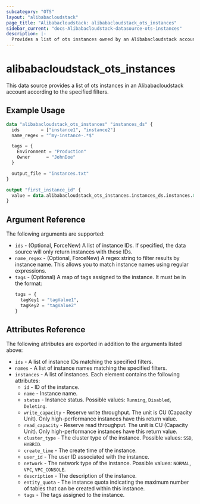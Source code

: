 ```yaml
---
subcategory: "OTS"
layout: "alibabacloudstack"
page_title: "Alibabacloudstack: alibabacloudstack_ots_instances"
sidebar_current: "docs-Alibabacloudstack-datasource-ots-instances"
description: |- 
  Provides a list of ots instances owned by an Alibabacloudstack account.
---
```


# alibabacloudstack_ots_instances

This data source provides a list of ots instances in an Alibabacloudstack account according to the specified filters.

## Example Usage

```terraform
data "alibabacloudstack_ots_instances" "instances_ds" {
  ids        = ["instance1", "instance2"]
  name_regex = "^my-instance-.*$"

  tags = {
    Environment = "Production"
    Owner      = "JohnDoe"
  }

  output_file = "instances.txt"
}

output "first_instance_id" {
  value = data.alibabacloudstack_ots_instances.instances_ds.instances.0.id
}
```

## Argument Reference

The following arguments are supported:

* `ids` - (Optional, ForceNew) A list of instance IDs. If specified, the data source will only return instances with these IDs.
* `name_regex` - (Optional, ForceNew) A regex string to filter results by instance name. This allows you to match instance names using regular expressions.
* `tags` - (Optional) A map of tags assigned to the instance. It must be in the format:
  ```terraform
  tags = {
    tagKey1 = "tagValue1",
    tagKey2 = "tagValue2"
  }
  ```

## Attributes Reference

The following attributes are exported in addition to the arguments listed above:

* `ids` - A list of instance IDs matching the specified filters.
* `names` - A list of instance names matching the specified filters.
* `instances` - A list of instances. Each element contains the following attributes:
  * `id` - ID of the instance.
  * `name` - Instance name.
  * `status` - Instance status. Possible values: `Running`, `Disabled`, `Deleting`.
  * `write_capacity` - Reserve write throughput. The unit is CU (Capacity Unit). Only high-performance instances have this return value.
  * `read_capacity` - Reserve read throughput. The unit is CU (Capacity Unit). Only high-performance instances have this return value.
  * `cluster_type` - The cluster type of the instance. Possible values: `SSD`, `HYBRID`.
  * `create_time` - The create time of the instance.
  * `user_id` - The user ID associated with the instance.
  * `network` - The network type of the instance. Possible values: `NORMAL`, `VPC`, `VPC_CONSOLE`.
  * `description` - The description of the instance.
  * `entity_quota` - The instance quota indicating the maximum number of tables that can be created within this instance.
  * `tags` - The tags assigned to the instance.